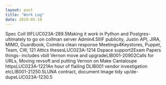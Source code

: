 ```yaml
---
layout: post
title: "Work Log"
date: 2019-05-10
---
```

<tr><td>Spec Coll IIIF</td><td>LUC023A-28</td><td>9.5</td><td>Making it work in Python and Postgres- ultimately to go on collman server </td></tr>
<tr><td>Admin</td><td></td><td>4.5</td><td>IIIF publicity, Justin API, JIRA, MIMO, Guardbook, Coimbra clean response</td></tr>
<tr><td>Meetings</td><td></td><td>4</td><td>Keystores, Puppet, Team, CW, 121</td></tr>
<tr><td>Attics theses</td><td>LUC023A-121</td><td>4</td><td></td></tr>
<tr><td>Dspace support</td><td></td><td>2</td><td>Exam Papers things- includes vbill</td></tr>
<tr><td>Vernon move and upgrade</td><td>LIB001-2090</td><td>2</td><td>Calls for URLs, Moving revsoft and putting Vernon on</td></tr>
<tr><td>Make Cantaloupe https</td><td>LUC023A-122</td><td>1</td><td>An hour of flailing</td></tr>
<tr><td>DLIB001 vendor investigation etc</td><td>LIB001-2125</td><td>0.5</td><td>LUNA contract, document</td></tr>
<tr><td>Image tidy up/de-dupe</td><td>LUC023A-123</td><td>0.5</td><td></td></tr>
